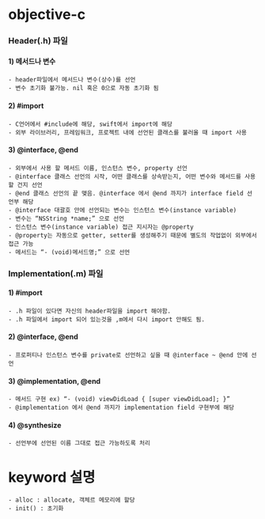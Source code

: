 # objective-c
### Header(.h) 파일
 #### 1) 메서드나 변수
    - header파일에서 메서드나 변수(상수)를 선언
    - 변수 초기화 불가능. nil 혹은 0으로 자동 초기화 됨
 #### 2) #import
    - C언어에서 #include에 해당, swift에서 import에 해당
    - 외부 라이브러리, 프레임워크, 프로젝트 내에 선언된 클래스를 불러올 때 import 사용
 #### 3) @interface, @end
    - 외부에서 사용 할 메서드 이름, 인스턴스 변수, property 선언
    - @interface 클래스 선언의 시작, 어떤 클래스를 상속받는지, 어떤 변수와 메서드를 사용 할 건지 선언
    - @end 클래스 선언의 끝 맺음. @interface 에서 @end 까지가 interface field 선언부 해당
    - @interface 대괄호 안에 선언되는 변수는 인스턴스 변수(instance variable)
    - 변수는 “NSString *name;” 으로 선언
    - 인스턴스 변수(instance variable) 접근 지시자는 @property
    - @property는 자동으로 getter, setter를 생성해주기 때문에 별도의 작업없이 외부에서 접근 가능
    - 메서드는 “- (void)메서드명;” 으로 선언
### Implementation(.m) 파일
 #### 1) #import
    - .h 파일이 있다면 자신의 header파일을 import 해야함.
    - .h 파일에서 import 되어 있는것을 ,m에서 다시 import 안해도 됨.
 #### 2) @interface, @end
    - 프로퍼티나 인스턴스 변수를 private로 선언하고 싶을 때 @interface ~ @end 안에 선언
 #### 3) @implementation, @end
    - 메서드 구현 ex) “- (void) viewDidLoad { [super viewDidLoad]; }”
    - @implementation 에서 @end 까지가 implementation field 구현부에 해당
 #### 4) @synthesize
    - 선언부에 선언된 이름 그대로 접근 가능하도록 처리


# keyword 설명
    - alloc : allocate, 객체르 메모리에 할당
    - init() : 초기화
